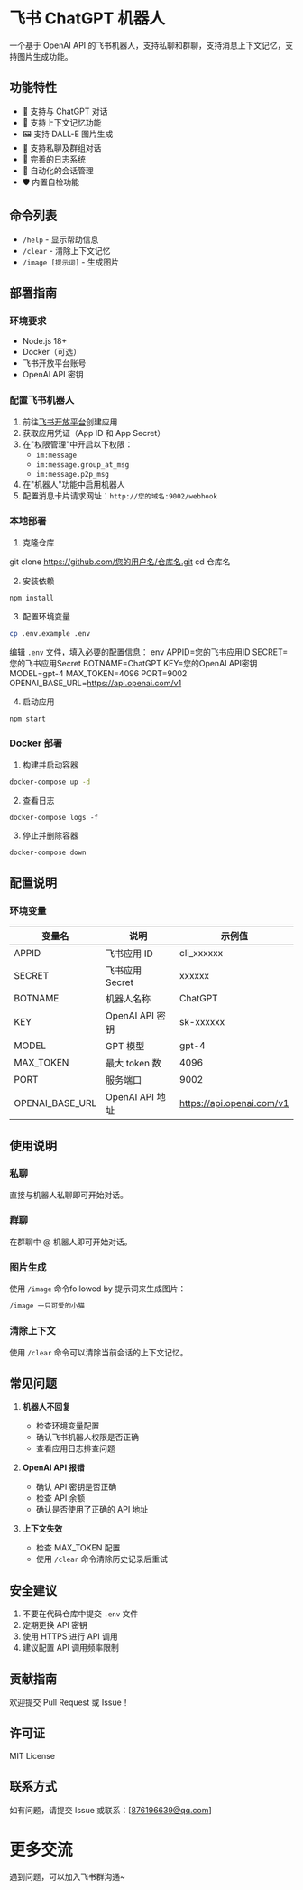 # 飞书 ChatGPT 机器人

一个基于 OpenAI API 的飞书机器人，支持私聊和群聊，支持消息上下文记忆，支持图片生成功能。

## 功能特性

- 🤖 支持与 ChatGPT 对话
- 💭 支持上下文记忆功能
- 🖼️ 支持 DALL-E 图片生成
- 👥 支持私聊及群组对话
- 📝 完善的日志系统
- 🔄 自动化的会话管理
- 🛡️ 内置自检功能

## 命令列表

- `/help` - 显示帮助信息
- `/clear` - 清除上下文记忆
- `/image [提示词]` - 生成图片

## 部署指南

### 环境要求

- Node.js 18+
- Docker（可选）
- 飞书开放平台账号
- OpenAI API 密钥

### 配置飞书机器人

1. 前往[飞书开放平台](https://open.feishu.cn/)创建应用
2. 获取应用凭证（App ID 和 App Secret）
3. 在"权限管理"中开启以下权限：
   - `im:message`
   - `im:message.group_at_msg`
   - `im:message.p2p_msg`
4. 在"机器人"功能中启用机器人
5. 配置消息卡片请求网址：`http://您的域名:9002/webhook`

### 本地部署

1. 克隆仓库

git clone https://github.com/您的用户名/仓库名.git
cd 仓库名

2. 安装依赖

```bash
npm install
```
3. 配置环境变量

```bash
cp .env.example .env
```
编辑 `.env` 文件，填入必要的配置信息：
env
APPID=您的飞书应用ID
SECRET=您的飞书应用Secret
BOTNAME=ChatGPT
KEY=您的OpenAI API密钥
MODEL=gpt-4
MAX_TOKEN=4096
PORT=9002
OPENAI_BASE_URL=https://api.openai.com/v1

4. 启动应用

```bash
npm start
```
### Docker 部署

1. 构建并启动容器

```bash
docker-compose up -d
```
2. 查看日志
```
docker-compose logs -f
```

3. 停止并删除容器

```bash
docker-compose down
```


## 配置说明

### 环境变量

| 变量名 | 说明 | 示例值 |
|--------|------|--------|
| APPID | 飞书应用 ID | cli_xxxxxx |
| SECRET | 飞书应用 Secret | xxxxxx |
| BOTNAME | 机器人名称 | ChatGPT |
| KEY | OpenAI API 密钥 | sk-xxxxxx |
| MODEL | GPT 模型 | gpt-4 |
| MAX_TOKEN | 最大 token 数 | 4096 |
| PORT | 服务端口 | 9002 |
| OPENAI_BASE_URL | OpenAI API 地址 | https://api.openai.com/v1 |

## 使用说明

### 私聊

直接与机器人私聊即可开始对话。

### 群聊

在群聊中 @ 机器人即可开始对话。

### 图片生成

使用 `/image` 命令followed by 提示词来生成图片：

```bash
/image 一只可爱的小猫
```


### 清除上下文

使用 `/clear` 命令可以清除当前会话的上下文记忆。

## 常见问题

1. **机器人不回复**
   - 检查环境变量配置
   - 确认飞书机器人权限是否正确
   - 查看应用日志排查问题

2. **OpenAI API 报错**
   - 确认 API 密钥是否正确
   - 检查 API 余额
   - 确认是否使用了正确的 API 地址

3. **上下文失效**
   - 检查 MAX_TOKEN 配置
   - 使用 `/clear` 命令清除历史记录后重试

## 安全建议

1. 不要在代码仓库中提交 `.env` 文件
2. 定期更换 API 密钥
3. 使用 HTTPS 进行 API 调用
4. 建议配置 API 调用频率限制

## 贡献指南

欢迎提交 Pull Request 或 Issue！

## 许可证

MIT License

## 联系方式

如有问题，请提交 Issue 或联系：[876196639@qq.com]


# 更多交流

遇到问题，可以加入飞书群沟通~